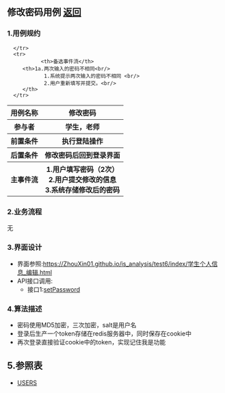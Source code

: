 ## 修改密码用例 [返回](../README.MD)

### 1.用例规约

<table>
      <tr>
			   <th>用例名称</th>
			   <th>修改密码</th>
      </tr>
      <tr>
			   <th>参与者</th>
			   <th>学生，老师</th>
      </tr>
      <tr>
			   <th>前置条件</th>
			   <th>执行登陆操作</th>
      </tr>
      <tr>
			   <th>后置条件</th>
			   <th>修改密码后回到登录界面</th>
      </tr>
      <tr>
			   <th>主事件流</th>
         <th>1.用户填写密码（2次）<br/>
            2.用户提交修改的信息<br/>
            3.系统存储修改后的密码
         </th>
      </tr>
      <tr>

      </tr>
      <tr>
			   <th>备选事件流</th>
         <th>1a.两次输入的密码不相同<br/>
                1.系统提示两次输入的密码不相同 <br/>
                2.用户重新填写并提交。<br/>
         </th>
      </tr>
</table>

### 2.业务流程
  无
### 3.界面设计
* 界面参照:https://ZhouXin01.github.io/is_analysis/test6/index/学生个人信息_编辑.html
* API接口调用:
  * 接口1:[setPassword](../接口/setPassword.md)

### 4.算法描述
* 密码使用MD5加密，三次加密，salt是用户名
* 登录后生产一个token存储在redis服务器中，同时保存在cookie中
* 再次登录直接验证cookie中的token，实现记住我是功能

## 5.参照表
* [USERS](../数据库设计.md/#USERS)
